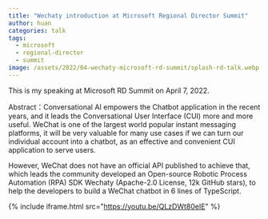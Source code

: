 ```yaml
---
title: "Wechaty introduction at Microsoft Regional Director Summit"
author: huan
categories: talk
tags:
  - microsoft
  - regional-director
  - summit
image: /assets/2022/04-wechaty-microsoft-rd-summit/splash-rd-talk.webp
---
```


This is my speaking at Microsoft RD Summit on April 7, 2022.

Abstract：Conversational AI empowers the Chatbot application in the recent years, and it leads the Conversational User Interface (CUI) more and more useful. WeChat is one of the largest world popular instant messaging platforms, it will be very valuable for many use cases if we can turn our individual account into a chatbot, as an effective and convenient CUI application to serve users.

However, WeChat does not have an official API published to achieve that, which leads the community developed an Open-source Robotic Process Automation (RPA) SDK Wechaty (Apache-2.0 License, 12k GitHub stars), to help the developers to build a WeChat chatbot in 6 lines of TypeScript.

{% include iframe.html src="https://youtu.be/QLzDWt80eIE" %}
